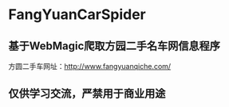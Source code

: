 # FangYuanCarSpider
## 基于WebMagic爬取方园二手名车网信息程序
方圆二手车网址：http://www.fangyuanqiche.com/
## 仅供学习交流，严禁用于商业用途
